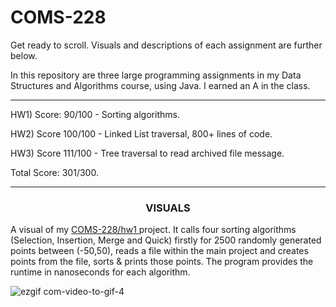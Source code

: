 # COMS-228

Get ready to scroll. Visuals and descriptions of each assignment are further below.

In this repository are three large programming assignments in my Data Structures and Algorithms course, using Java. I earned an A in the class.

___________

HW1) Score: 90/100 - Sorting algorithms.

HW2) Score 100/100 - Linked List traversal, 800+ lines of code. 

HW3) Score 111/100 - Tree traversal to read archived file message.

Total Score: 301/300.

___________

<h3><p align="center"> VISUALS </p> </h3>

A visual of my <a href="https://github.com/mccnick/COMS-228/tree/main/src/edu/iastate/cs228/hw1"> COMS-228/hw1 </a> project. It calls four sorting algorithms (Selection, Insertion, Merge and Quick) firstly for 2500 randomly generated points between (-50,50), reads a file within the main project and creates points from the file, sorts & prints those points. The program provides the runtime in nanoseconds for each algorithm.

![ezgif com-video-to-gif-4](https://github.com/mccnick/COMS-228/assets/91184284/3ef76668-03c0-4715-ab7e-664b561c23fc)
